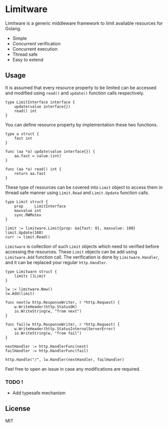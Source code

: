 # Limitware

Limitware is a generic middleware framework to limit available resources for Golang.

  - Simple
  - Concurrent verification
  - Concurrent execution
  - Thread safe
  - Easy to extend

## Usage

It is assumed that every resource property to be limited can be accessed and modified using `read()` and `update()` function calls respectively.

```golang
type LimitInterface interface {
	update(value interface{})
	read() int
}
```

You can define resource property by implementation these two functions.

```
type a struct {
	fast int
}

func (aa *a) update(value interface{}) {
	aa.fast = value.(int)
}

func (aa *a) read() int {
	return aa.fast
}
```

These type of resources can be covered into `Limit` object to access them in thread safe manner using `Limit.Read` and `Limit.Update` function calls.

```golang
type Limit struct {
	prop     LimitInterface
	maxvalue int
	sync.RWMutex
}

limit := limitware.Limit{prop: &a{fast: 0}, maxvalue: 100}
limit.Update(100)
curr := limit.Read()
```

`Limitware` is collection of such `Limit` objects which need to verified before accessing the resources. These `Limit` objects can be add using `Limitware.Add` function call. The verification is done by `Limitware.Handler`, and it can be replaced your regular `http.Handler`.

```golang
type Limitware struct {
	limits []Limit
}

lw := limitware.New()
lw.Add(limit)

func next(w http.ResponseWriter, r *http.Request) {
	w.WriteHeader(http.StatusOK)
	io.WriteString(w, "from next")
}

func fail(w http.ResponseWriter, r *http.Request) {
	w.WriteHeader(http.StatusInternalServerError)
	io.WriteString(w, "from fail")
}

nextHandler := http.HandlerFunc(next)
failHandler := http.HandlerFunc(fail)

http.Handle("/", lw.Handler(nextHandler, failHandler)

```

Feel free to open an issue in case any modifications are required. 

### TODO !

  - Add typesafe mechanism

License
----

MIT
